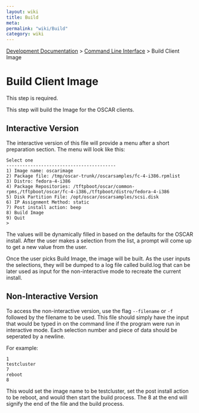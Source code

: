 ```yaml
---
layout: wiki
title: Build
meta: 
permalink: "wiki/Build"
category: wiki
---
```

<!-- Name: Build -->
<!-- Version: 7 -->
<!-- Author: wesbland -->

[Development Documentation](wiki/DevelDocs) > [Command Line Interface](wiki/CLI) > Build Client Image

# Build Client Image

This step is required.

This step will build the Image for the OSCAR clients.

## Interactive Version

The interactive version of this file will provide a menu after a short preparation section.  The menu will look like this:


    Select one
    -----------------------------------------
    1) Image name: oscarimage
    2) Package file: /tmp/oscar-trunk//oscarsamples/fc-4-i386.rpmlist
    3) Distro: fedora-4-i386
    4) Package Repositories: /tftpboot/oscar/common-rpms,/tftpboot/oscar/fc-4-i386,/tftpboot/distro/fedora-4-i386
    5) Disk Partition File: /opt/oscar/oscarsamples/scsi.disk
    6) IP Assignment Method: static
    7) Post install action: beep
    8) Build Image
    9) Quit
    >

The values will be dynamically filled in based on the defaults for the OSCAR install.  After the user makes a selection from the list, a prompt will come up to get a new value from the user.

Once the user picks Build Image, the image will be built.  As the user inputs the selections, they will be dumped to a log file called build.log that can be later used as input for the non-interactive mode to recreate the current install.

## Non-Interactive Version

To access the non-interactive version, use the flag `--filename` or `-f` followed by the filename to be used.  This file should simply have the input that would be typed in on the command line if the program were run in interactive mode.  Each selection number and piece of data should be seperated by a newline.  

For example:


    1
    testcluster
    7
    reboot
    8

This would set the image name to be testcluster, set the post install action to be reboot, and would then start the build process.  The 8 at the end will signify the end of the file and the build process.
